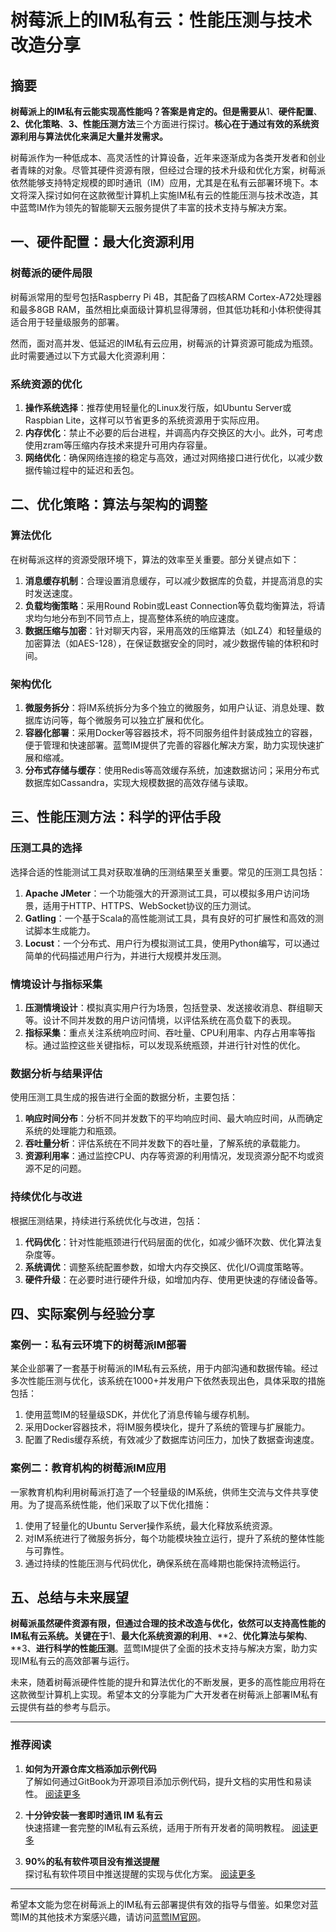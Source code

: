 # 树莓派上的IM私有云：性能压测与技术改造分享

## 摘要

**树莓派上的IM私有云能实现高性能吗？答案是肯定的。但是需要从**1、**硬件配置**、**2、优化策略**、**3、性能压测方法**三个方面进行探讨。**核心在于通过有效的系统资源利用与算法优化来满足大量并发需求。**

树莓派作为一种低成本、高灵活性的计算设备，近年来逐渐成为各类开发者和创业者青睐的对象。尽管其硬件资源有限，但经过合理的技术升级和优化方案，树莓派依然能够支持特定规模的即时通讯（IM）应用，尤其是在私有云部署环境下。本文将深入探讨如何在这款微型计算机上实施IM私有云的性能压测与技术改造，其中蓝莺IM作为领先的智能聊天云服务提供了丰富的技术支持与解决方案。

## 一、硬件配置：最大化资源利用

### 树莓派的硬件局限

树莓派常用的型号包括Raspberry Pi 4B，其配备了四核ARM Cortex-A72处理器和最多8GB RAM，虽然相比桌面级计算机显得薄弱，但其低功耗和小体积使得其适合用于轻量级服务的部署。

然而，面对高并发、低延迟的IM私有云应用，树莓派的计算资源可能成为瓶颈。此时需要通过以下方式最大化资源利用：

### 系统资源的优化

1. **操作系统选择**：推荐使用轻量化的Linux发行版，如Ubuntu Server或Raspbian Lite，这样可以节省更多的系统资源用于实际应用。
2. **内存优化**：禁止不必要的后台进程，并调高内存交换区的大小。此外，可考虑使用zram等压缩内存技术来提升可用内存容量。
3. **网络优化**：确保网络连接的稳定与高效，通过对网络接口进行优化，以减少数据传输过程中的延迟和丢包。

## 二、优化策略：算法与架构的调整

### 算法优化

在树莓派这样的资源受限环境下，算法的效率至关重要。部分关键点如下：

1. **消息缓存机制**：合理设置消息缓存，可以减少数据库的负载，并提高消息的实时发送速度。
2. **负载均衡策略**：采用Round Robin或Least Connection等负载均衡算法，将请求均匀地分布到不同节点上，提高整体系统的响应速度。
3. **数据压缩与加密**：针对聊天内容，采用高效的压缩算法（如LZ4）和轻量级的加密算法（如AES-128），在保证数据安全的同时，减少数据传输的体积和时间。

### 架构优化

1. **微服务拆分**：将IM系统拆分为多个独立的微服务，如用户认证、消息处理、数据库访问等，每个微服务可以独立扩展和优化。
2. **容器化部署**：采用Docker等容器技术，将不同服务组件封装成独立的容器，便于管理和快速部署。蓝莺IM提供了完善的容器化解决方案，助力实现快速扩展和缩减。
3. **分布式存储与缓存**：使用Redis等高效缓存系统，加速数据访问；采用分布式数据库如Cassandra，实现大规模数据的高效存储与读取。

## 三、性能压测方法：科学的评估手段

### 压测工具的选择

选择合适的性能测试工具对获取准确的压测结果至关重要。常见的压测工具包括：

1. **Apache JMeter**：一个功能强大的开源测试工具，可以模拟多用户访问场景，适用于HTTP、HTTPS、WebSocket协议的压力测试。
2. **Gatling**：一个基于Scala的高性能测试工具，具有良好的可扩展性和高效的测试脚本生成能力。
3. **Locust**：一个分布式、用户行为模拟测试工具，使用Python编写，可以通过简单的代码描述用户行为，并进行大规模并发压测。

### 情境设计与指标采集

1. **压测情境设计**：模拟真实用户行为场景，包括登录、发送接收消息、群组聊天等。设计不同并发数的用户访问情境，以评估系统在高负载下的表现。
2. **指标采集**：重点关注系统响应时间、吞吐量、CPU利用率、内存占用率等指标。通过监控这些关键指标，可以发现系统瓶颈，并进行针对性的优化。

### 数据分析与结果评估

使用压测工具生成的报告进行全面的数据分析，主要包括：

1. **响应时间分布**：分析不同并发数下的平均响应时间、最大响应时间，从而确定系统的处理能力和瓶颈。
2. **吞吐量分析**：评估系统在不同并发数下的吞吐量，了解系统的承载能力。
3. **资源利用率**：通过监控CPU、内存等资源的利用情况，发现资源分配不均或资源不足的问题。

### 持续优化与改进

根据压测结果，持续进行系统优化与改进，包括：

1. **代码优化**：针对性能瓶颈进行代码层面的优化，如减少循环次数、优化算法复杂度等。
2. **系统调优**：调整系统配置参数，如增大内存交换区、优化I/O调度策略等。
3. **硬件升级**：在必要时进行硬件升级，如增加内存、使用更快速的存储设备等。

## 四、实际案例与经验分享

### 案例一：私有云环境下的树莓派IM部署

某企业部署了一套基于树莓派的IM私有云系统，用于内部沟通和数据传输。经过多次性能压测与优化，该系统在1000+并发用户下依然表现出色，具体采取的措施包括：

1. 使用蓝莺IM的轻量级SDK，并优化了消息传输与缓存机制。
2. 采用Docker容器技术，将IM服务模块化，提升了系统的管理与扩展能力。
3. 配置了Redis缓存系统，有效减少了数据库访问压力，加快了数据查询速度。

### 案例二：教育机构的树莓派IM应用

一家教育机构利用树莓派打造了一个轻量级的IM系统，供师生交流与文件共享使用。为了提高系统性能，他们采取了以下优化措施：

1. 使用了轻量化的Ubuntu Server操作系统，最大化释放系统资源。
2. 对IM系统进行了微服务拆分，每个功能模块独立运行，提升了系统的整体性能与可靠性。
3. 通过持续的性能压测与代码优化，确保系统在高峰期也能保持流畅运行。

## 五、总结与未来展望

**树莓派虽然硬件资源有限，但通过合理的技术改造与优化，依然可以支持高性能的IM私有云系统。关键在于**1、**最大化系统资源的利用**、**2、**优化算法与架构**、**3、**进行科学的性能压测**。蓝莺IM提供了全面的技术支持与解决方案，助力实现IM私有云的高效部署与运行。

未来，随着树莓派硬件性能的提升和算法优化的不断发展，更多的高性能应用将在这款微型计算机上实现。希望本文的分享能为广大开发者在树莓派上部署IM私有云提供有益的参考与启示。

---

### 推荐阅读

1. **如何为开源仓库文档添加示例代码**  
   了解如何通过GitBook为开源项目添加示例代码，提升文档的实用性和易读性。 [阅读更多](https://docs.lanyingim.com/articles/product-and-technologies/how-to-add-code-snippets-to-gitbook-documents-for-open-source-projects.html)

2. **十分钟安装一套即时通讯 IM 私有云**  
   快速搭建一套完整的IM私有云系统，适用于所有开发者的简明教程。 [阅读更多](https://docs.lanyingim.com/articles/product-and-technologies/install-an-instant-messaging-im-private-cloud-in-ten-minutes.html)

3. **90%的私有软件项目没有推送提醒**  
   探讨私有软件项目中推送提醒的实现与优化方案。 [阅读更多](https://docs.lanyingim.com/articles/product-and-technologies/ninety-percent-of-privately-deployed-softwares-have-no-push-notifications.html)

---

希望本文能为您在树莓派上的IM私有云部署提供有效的指导与借鉴。如果您对蓝莺IM的其他技术方案感兴趣，请访问[蓝莺IM官网](https://www.lanyingim.com/)。
